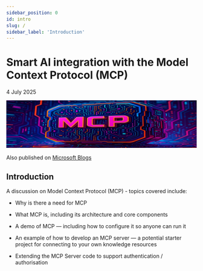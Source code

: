 ```yaml
---
sidebar_position: 0
id: intro
slug: /
sidebar_label: 'Introduction'
---
```


# Smart AI integration with the Model Context Protocol (MCP)

4 July 2025

![mcp](images/mcp.png)

Also published on [Microsoft Blogs](<https://techcommunity.microsoft.com/blog/appsonazureblog/smart-ai-integration-with-the-model-context-protocol-mcp-part-1/4430385>)

## Introduction

A discussion on Model Context Protocol (MCP) - topics covered include:

- Why is there a need for MCP

- What MCP is, including its architecture and core components

- A demo of MCP — including how to configure it so anyone can run it

- An example of how to develop an MCP server — a potential starter project for connecting to your own knowledge resources

- Extending the MCP Server code to support authentication / authorisation

